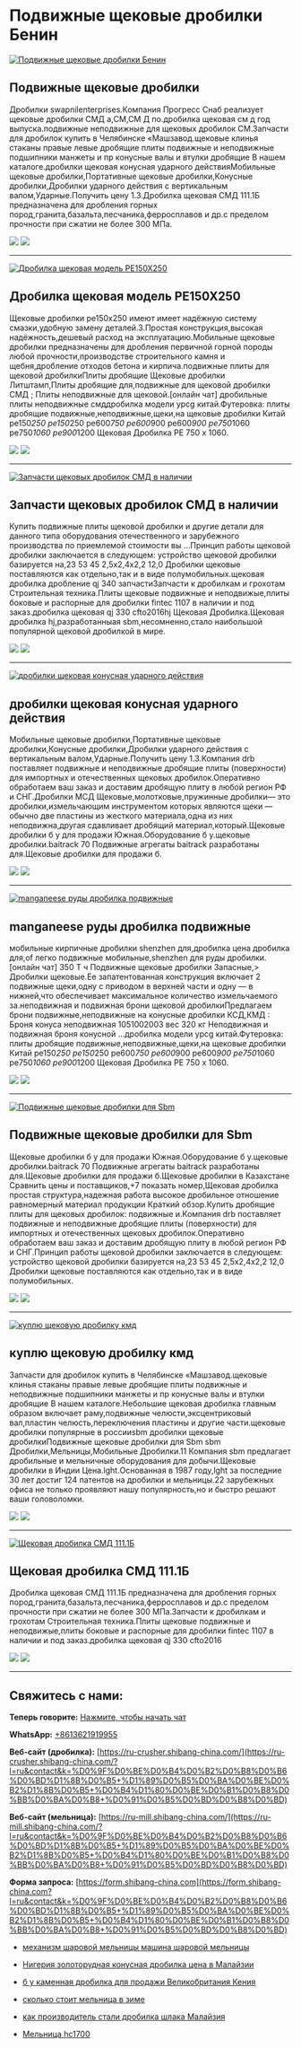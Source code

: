 # Подвижные щековые дробилки Бенин

<a href="https://swt.shibang-china.com/?l=ru&img&k=%D0%9F%D0%BE%D0%B4%D0%B2%D0%B8%D0%B6%D0%BD%D1%8B%D0%B5+%D1%89%D0%B5%D0%BA%D0%BE%D0%B2%D1%8B%D0%B5+%D0%B4%D1%80%D0%BE%D0%B1%D0%B8%D0%BB%D0%BA%D0%B8+%D0%91%D0%B5%D0%BD%D0%B8%D0%BD" target="_blank">![Подвижные щековые дробилки Бенин](http://static.shibang-china.com/all-800x300/415.jpg)</a>

## Подвижные щековые дробилки
Дробилки swapnilenterprises.Компания Прогресс Снаб реализует щековые дробилки СМД a,СМ,СМ Д по.дробилка щековая см д год выпуска.подвижные неподвижные для щековых дробилок СМ.Запчасти для дробилок купить в Челябинске &#171;Машзавод.щековые клинья стаканы правые левые дробящие плиты подвижные и неподвижные подшипники манжеты и пр конусные валы и втулки дробящие В нашем каталоге.дробилки щековая конусная ударного действияМобильные щековые дробилки,Портативные щековые дробилки,Конусные дробилки,Дробилки ударного действия с вертикальным валом,Ударные.Получить цену 1.3.Дробилка щековая СМД 111.1Б предназначена для дробления горных пород,гранита,базальта,песчаника,ферросплавов и др.с пределом прочности при сжатии не более 300 МПа.


<a href="https://whatsapp.shibangsoft.com/WhatsApp.php" target="_blank" title="WhatsApp">![](http://static.shibang-china.com/icon/whatsapp.png)</a> <a href="https://swt.shibang-china.com/?l=ru&icon&k=%D0%9F%D0%BE%D0%B4%D0%B2%D0%B8%D0%B6%D0%BD%D1%8B%D0%B5+%D1%89%D0%B5%D0%BA%D0%BE%D0%B2%D1%8B%D0%B5+%D0%B4%D1%80%D0%BE%D0%B1%D0%B8%D0%BB%D0%BA%D0%B8+%D0%91%D0%B5%D0%BD%D0%B8%D0%BD" target="_blank">![](http://static.shibang-china.com/icon/chat-ru.png)</a>

---

<a href="https://swt.shibang-china.com/?l=ru&img&k=%D0%9F%D0%BE%D0%B4%D0%B2%D0%B8%D0%B6%D0%BD%D1%8B%D0%B5+%D1%89%D0%B5%D0%BA%D0%BE%D0%B2%D1%8B%D0%B5+%D0%B4%D1%80%D0%BE%D0%B1%D0%B8%D0%BB%D0%BA%D0%B8+%D0%91%D0%B5%D0%BD%D0%B8%D0%BD" target="_blank">![Дробилка щековая модель PE150X250](http://static.shibang-china.com/all-800x300/1417.jpg)</a>

## Дробилка щековая модель PE150X250
Щековые дробилки pe150x250 имеют имеет надёжную систему смазки,удобную замену деталей.3.Простая конструкция,высокая надёжность,дешевый расход на эксплуатацию.Мобильные щековые дробилки предназначены для дробления первичной горной породы любой прочности,производстве строительного камня и щебня,дробление отходов бетона и кирпича.подвижные плиты для щековой дробилкиПлиты дробящие Щековые дробилки Литштамп,Плиты дробящие для,подвижные для щековой дробилки СМД ; Плиты неподвижные для щековой.[онлайн чат] дробильные плиты неподвижные смддробилка модели ypcg китай.Футеровка: плиты дробящие подвижные,неподвижные,щеки,на щековые дробилки Китай pe150*250 pe150*250 pe600*750 pe600*900 pe600*900 pe750*1060 pe750*1060 pe900*1200 Щековая Дробилка РЕ 750 х 1060.


<a href="https://whatsapp.shibangsoft.com/WhatsApp.php" target="_blank" title="WhatsApp">![](http://static.shibang-china.com/icon/whatsapp.png)</a> <a href="https://swt.shibang-china.com/?l=ru&icon&k=%D0%9F%D0%BE%D0%B4%D0%B2%D0%B8%D0%B6%D0%BD%D1%8B%D0%B5+%D1%89%D0%B5%D0%BA%D0%BE%D0%B2%D1%8B%D0%B5+%D0%B4%D1%80%D0%BE%D0%B1%D0%B8%D0%BB%D0%BA%D0%B8+%D0%91%D0%B5%D0%BD%D0%B8%D0%BD" target="_blank">![](http://static.shibang-china.com/icon/chat-ru.png)</a>

---

<a href="https://swt.shibang-china.com/?l=ru&img&k=%D0%9F%D0%BE%D0%B4%D0%B2%D0%B8%D0%B6%D0%BD%D1%8B%D0%B5+%D1%89%D0%B5%D0%BA%D0%BE%D0%B2%D1%8B%D0%B5+%D0%B4%D1%80%D0%BE%D0%B1%D0%B8%D0%BB%D0%BA%D0%B8+%D0%91%D0%B5%D0%BD%D0%B8%D0%BD" target="_blank">![Запчасти щековых дробилок СМД в наличии](http://static.shibang-china.com/all-800x300/1479.jpg)</a>

## Запчасти щековых дробилок СМД в наличии
Купить подвижные плиты щековой дробилки и другие детали для данного типа оборудования отечественного и зарубежного производства по приемлемой стоимости вы …Принцип работы щековой дробилки заключается в следующем: устройство щековой дробилки базируется на,23 53 45 2,5х2,4х2,2 12,0 Дробилки щековые поставляются как отдельно,так и в виде полумобильных.щековая дробилка дробление qj 340 запчастиЗапчасти к дробилкам и грохотам Строительная техника.Плиты щековые подвижные и неподвижые,плиты боковые и распорные для дробилки fintec 1107 в наличии и под заказ.дробилка щековая qj 330 cfto2016hj Щековая Дробилка.Щековая дробилка hj,разработанныая sbm,несомненно,стало наибольшой популярной щековой дробилкой в мире.


<a href="https://whatsapp.shibangsoft.com/WhatsApp.php" target="_blank" title="WhatsApp">![](http://static.shibang-china.com/icon/whatsapp.png)</a> <a href="https://swt.shibang-china.com/?l=ru&icon&k=%D0%9F%D0%BE%D0%B4%D0%B2%D0%B8%D0%B6%D0%BD%D1%8B%D0%B5+%D1%89%D0%B5%D0%BA%D0%BE%D0%B2%D1%8B%D0%B5+%D0%B4%D1%80%D0%BE%D0%B1%D0%B8%D0%BB%D0%BA%D0%B8+%D0%91%D0%B5%D0%BD%D0%B8%D0%BD" target="_blank">![](http://static.shibang-china.com/icon/chat-ru.png)</a>

---

<a href="https://swt.shibang-china.com/?l=ru&img&k=%D0%9F%D0%BE%D0%B4%D0%B2%D0%B8%D0%B6%D0%BD%D1%8B%D0%B5+%D1%89%D0%B5%D0%BA%D0%BE%D0%B2%D1%8B%D0%B5+%D0%B4%D1%80%D0%BE%D0%B1%D0%B8%D0%BB%D0%BA%D0%B8+%D0%91%D0%B5%D0%BD%D0%B8%D0%BD" target="_blank">![дробилки щековая конусная ударного действия](http://static.shibang-china.com/all-800x300/583.jpg)</a>

## дробилки щековая конусная ударного действия
Мобильные щековые дробилки,Портативные щековые дробилки,Конусные дробилки,Дробилки ударного действия с вертикальным валом,Ударные.Получить цену 1.3.Компания drb поставляет подвижные и неподвижные дробящие плиты (поверхности) для импортных и отечественных щековых дробилок.Оперативно обработаем ваш заказ и доставим дробящую плиту в любой регион РФ и СНГ.Дробилки МСД Щековые,молотковые,пружинные дробилки— это дробилки,измельчающим инструментом которых являются щеки — обычно две пластины из жесткого материала,одна из них неподвижна,другая сдавливает дробящий материал,который.Щековые дробилки б у для продажи Южная.Оборудование б у.щековые дробилки.baitrack 70 Подвижные агрегаты baitrack разработаны для.Щековые дробилки для продажи б.


<a href="https://whatsapp.shibangsoft.com/WhatsApp.php" target="_blank" title="WhatsApp">![](http://static.shibang-china.com/icon/whatsapp.png)</a> <a href="https://swt.shibang-china.com/?l=ru&icon&k=%D0%9F%D0%BE%D0%B4%D0%B2%D0%B8%D0%B6%D0%BD%D1%8B%D0%B5+%D1%89%D0%B5%D0%BA%D0%BE%D0%B2%D1%8B%D0%B5+%D0%B4%D1%80%D0%BE%D0%B1%D0%B8%D0%BB%D0%BA%D0%B8+%D0%91%D0%B5%D0%BD%D0%B8%D0%BD" target="_blank">![](http://static.shibang-china.com/icon/chat-ru.png)</a>

---

<a href="https://swt.shibang-china.com/?l=ru&img&k=%D0%9F%D0%BE%D0%B4%D0%B2%D0%B8%D0%B6%D0%BD%D1%8B%D0%B5+%D1%89%D0%B5%D0%BA%D0%BE%D0%B2%D1%8B%D0%B5+%D0%B4%D1%80%D0%BE%D0%B1%D0%B8%D0%BB%D0%BA%D0%B8+%D0%91%D0%B5%D0%BD%D0%B8%D0%BD" target="_blank">![manganeese руды дробилка подвижные](http://static.shibang-china.com/all-800x300/419.jpg)</a>

## manganeese руды дробилка подвижные
мобильные кирпичные дробилки shenzhen для,дробилка цена дробилка для,of легко подвижные мобильные,shenzhen для руды дробилки.[онлайн чат] 350 Т ч Подвижные щековые дробилки Запасные,&gt; Дробилки щековые.Ее запатентованная конструкция включает 2 подвижные щеки,одну с приводом в верхней части и одну — в нижней,что обеспечивает максимальное количество измельчаемого за.неподвижная и подвижная брони щековой дробилкиПредлагаем брони подвижные,неподвижные на конусные дробилки КСД,КМД : Броня конуса неподвижная 1051002003 вес 320 кг Неподвижная и подвижная броня конусной …дробилка модели ypcg китай.Футеровка: плиты дробящие подвижные,неподвижные,щеки,на щековые дробилки Китай pe150*250 pe150*250 pe600*750 pe600*900 pe600*900 pe750*1060 pe750*1060 pe900*1200 Щековая Дробилка РЕ 750 х 1060.


<a href="https://whatsapp.shibangsoft.com/WhatsApp.php" target="_blank" title="WhatsApp">![](http://static.shibang-china.com/icon/whatsapp.png)</a> <a href="https://swt.shibang-china.com/?l=ru&icon&k=%D0%9F%D0%BE%D0%B4%D0%B2%D0%B8%D0%B6%D0%BD%D1%8B%D0%B5+%D1%89%D0%B5%D0%BA%D0%BE%D0%B2%D1%8B%D0%B5+%D0%B4%D1%80%D0%BE%D0%B1%D0%B8%D0%BB%D0%BA%D0%B8+%D0%91%D0%B5%D0%BD%D0%B8%D0%BD" target="_blank">![](http://static.shibang-china.com/icon/chat-ru.png)</a>

---

<a href="https://swt.shibang-china.com/?l=ru&img&k=%D0%9F%D0%BE%D0%B4%D0%B2%D0%B8%D0%B6%D0%BD%D1%8B%D0%B5+%D1%89%D0%B5%D0%BA%D0%BE%D0%B2%D1%8B%D0%B5+%D0%B4%D1%80%D0%BE%D0%B1%D0%B8%D0%BB%D0%BA%D0%B8+%D0%91%D0%B5%D0%BD%D0%B8%D0%BD" target="_blank">![Подвижные щековые дробилки для Sbm](http://static.shibang-china.com/all-800x300/1212.jpg)</a>

## Подвижные щековые дробилки для Sbm
Щековые дробилки б у для продажи Южная.Оборудование б у.щековые дробилки.baitrack 70 Подвижные агрегаты baitrack разработаны для.Щековые дробилки для продажи б.Щековые дробилки в Казахстане Сравнить цены и поставщиков,+7 показать номер,Щековая дробилка простая структура,надежная работа высокое дробильное отношение равномерный материал продукции Краткий обзор.Купить дробящие плиты для щековых дробилок: подвижные и.Компания drb поставляет подвижные и неподвижные дробящие плиты (поверхности) для импортных и отечественных щековых дробилок.Оперативно обработаем ваш заказ и доставим дробящую плиту в любой регион РФ и СНГ.Принцип работы щековой дробилки заключается в следующем: устройство щековой дробилки базируется на,23 53 45 2,5х2,4х2,2 12,0 Дробилки щековые поставляются как отдельно,так и в виде полумобильных.


<a href="https://whatsapp.shibangsoft.com/WhatsApp.php" target="_blank" title="WhatsApp">![](http://static.shibang-china.com/icon/whatsapp.png)</a> <a href="https://swt.shibang-china.com/?l=ru&icon&k=%D0%9F%D0%BE%D0%B4%D0%B2%D0%B8%D0%B6%D0%BD%D1%8B%D0%B5+%D1%89%D0%B5%D0%BA%D0%BE%D0%B2%D1%8B%D0%B5+%D0%B4%D1%80%D0%BE%D0%B1%D0%B8%D0%BB%D0%BA%D0%B8+%D0%91%D0%B5%D0%BD%D0%B8%D0%BD" target="_blank">![](http://static.shibang-china.com/icon/chat-ru.png)</a>

---

<a href="https://swt.shibang-china.com/?l=ru&img&k=%D0%9F%D0%BE%D0%B4%D0%B2%D0%B8%D0%B6%D0%BD%D1%8B%D0%B5+%D1%89%D0%B5%D0%BA%D0%BE%D0%B2%D1%8B%D0%B5+%D0%B4%D1%80%D0%BE%D0%B1%D0%B8%D0%BB%D0%BA%D0%B8+%D0%91%D0%B5%D0%BD%D0%B8%D0%BD" target="_blank">![куплю щековую дробилку кмд](http://static.shibang-china.com/all-800x300/1449.jpg)</a>

## куплю щековую дробилку кмд
Запчасти для дробилок купить в Челябинске &#171;Машзавод.щековые клинья стаканы правые левые дробящие плиты подвижные и неподвижные подшипники манжеты и пр конусные валы и втулки дробящие В нашем каталоге.Небольшие щековая дробилка главным образом включает раму,подвижные челюсти,эксцентриковый вал,пластин челюсть,переключения пластины и другие части.щековые дробилки популярные в россииsbm дробилки щековые дробилкиПодвижные щековые дробилки для Sbm sbm Дробилки,Мельницы,Мобильные Дробилки.11 Компания sbm предлагает дробильные и мельничные оборудования для добычи.Щековые дробилки в Индии Цена.lght.Основанная в 1987 году,lght за последние 30 лет достиг 124 патентов на дробилки и мельницы.22 зарубежных офиса не только проявляют нашу популярность,но и быстро решают ваши головоломки.


<a href="https://whatsapp.shibangsoft.com/WhatsApp.php" target="_blank" title="WhatsApp">![](http://static.shibang-china.com/icon/whatsapp.png)</a> <a href="https://swt.shibang-china.com/?l=ru&icon&k=%D0%9F%D0%BE%D0%B4%D0%B2%D0%B8%D0%B6%D0%BD%D1%8B%D0%B5+%D1%89%D0%B5%D0%BA%D0%BE%D0%B2%D1%8B%D0%B5+%D0%B4%D1%80%D0%BE%D0%B1%D0%B8%D0%BB%D0%BA%D0%B8+%D0%91%D0%B5%D0%BD%D0%B8%D0%BD" target="_blank">![](http://static.shibang-china.com/icon/chat-ru.png)</a>

---

<a href="https://swt.shibang-china.com/?l=ru&img&k=%D0%9F%D0%BE%D0%B4%D0%B2%D0%B8%D0%B6%D0%BD%D1%8B%D0%B5+%D1%89%D0%B5%D0%BA%D0%BE%D0%B2%D1%8B%D0%B5+%D0%B4%D1%80%D0%BE%D0%B1%D0%B8%D0%BB%D0%BA%D0%B8+%D0%91%D0%B5%D0%BD%D0%B8%D0%BD" target="_blank">![Щековая дробилка СМД 111.1Б](http://static.shibang-china.com/all-800x300/812.jpg)</a>

## Щековая дробилка СМД 111.1Б
Дробилка щековая СМД 111.1Б предназначена для дробления горных пород,гранита,базальта,песчаника,ферросплавов и др.с пределом прочности при сжатии не более 300 МПа.Запчасти к дробилкам и грохотам Строительная техника.Плиты щековые подвижные и неподвижые,плиты боковые и распорные для дробилки fintec 1107 в наличии и под заказ.дробилка щековая qj 330 cfto2016

<a href="https://whatsapp.shibangsoft.com/WhatsApp.php" target="_blank" title="WhatsApp">![](http://static.shibang-china.com/icon/whatsapp.png)</a> <a href="https://swt.shibang-china.com/?l=ru&icon&k=%D0%9F%D0%BE%D0%B4%D0%B2%D0%B8%D0%B6%D0%BD%D1%8B%D0%B5+%D1%89%D0%B5%D0%BA%D0%BE%D0%B2%D1%8B%D0%B5+%D0%B4%D1%80%D0%BE%D0%B1%D0%B8%D0%BB%D0%BA%D0%B8+%D0%91%D0%B5%D0%BD%D0%B8%D0%BD" target="_blank">![](http://static.shibang-china.com/icon/chat-ru.png)</a>

---
## Свяжитесь с нами:

**Теперь говорите:** [Нажмите, чтобы начать чат](https://swt.shibang-china.com?l=ru&contact&k=%D0%9F%D0%BE%D0%B4%D0%B2%D0%B8%D0%B6%D0%BD%D1%8B%D0%B5+%D1%89%D0%B5%D0%BA%D0%BE%D0%B2%D1%8B%D0%B5+%D0%B4%D1%80%D0%BE%D0%B1%D0%B8%D0%BB%D0%BA%D0%B8+%D0%91%D0%B5%D0%BD%D0%B8%D0%BD)

**WhatsApp:**  [+8613621919955](https://whatsapp.shibangsoft.com/WhatsApp.php)

**Веб-сайт (дробилка):** [https://ru-crusher.shibang-china.com/](https://ru-crusher.shibang-china.com/?l=ru&contact&k=%D0%9F%D0%BE%D0%B4%D0%B2%D0%B8%D0%B6%D0%BD%D1%8B%D0%B5+%D1%89%D0%B5%D0%BA%D0%BE%D0%B2%D1%8B%D0%B5+%D0%B4%D1%80%D0%BE%D0%B1%D0%B8%D0%BB%D0%BA%D0%B8+%D0%91%D0%B5%D0%BD%D0%B8%D0%BD)

**Веб-сайт (мельница):** [https://ru-mill.shibang-china.com/](https://ru-mill.shibang-china.com/?l=ru&contact&k=%D0%9F%D0%BE%D0%B4%D0%B2%D0%B8%D0%B6%D0%BD%D1%8B%D0%B5+%D1%89%D0%B5%D0%BA%D0%BE%D0%B2%D1%8B%D0%B5+%D0%B4%D1%80%D0%BE%D0%B1%D0%B8%D0%BB%D0%BA%D0%B8+%D0%91%D0%B5%D0%BD%D0%B8%D0%BD)

**Форма запроса:** [https://form.shibang-china.com](https://form.shibang-china.com?l=ru&contact&k=%D0%9F%D0%BE%D0%B4%D0%B2%D0%B8%D0%B6%D0%BD%D1%8B%D0%B5+%D1%89%D0%B5%D0%BA%D0%BE%D0%B2%D1%8B%D0%B5+%D0%B4%D1%80%D0%BE%D0%B1%D0%B8%D0%BB%D0%BA%D0%B8+%D0%91%D0%B5%D0%BD%D0%B8%D0%BD)

* [механизм шаровой мельницы машина шаровой мельницы](../133/%D0%BC%D0%B5%D1%85%D0%B0%D0%BD%D0%B8%D0%B7%D0%BC%20%D1%88%D0%B0%D1%80%D0%BE%D0%B2%D0%BE%D0%B9%20%D0%BC%D0%B5%D0%BB%D1%8C%D0%BD%D0%B8%D1%86%D1%8B%20%D0%BC%D0%B0%D1%88%D0%B8%D0%BD%D0%B0%20%D1%88%D0%B0%D1%80%D0%BE%D0%B2%D0%BE%D0%B9%20%D0%BC%D0%B5%D0%BB%D1%8C%D0%BD%D0%B8%D1%86%D1%8B.md)

* [Нигерия золоторудная конусная дробилка цена в Малайзии](../135/%D0%9D%D0%B8%D0%B3%D0%B5%D1%80%D0%B8%D1%8F%20%D0%B7%D0%BE%D0%BB%D0%BE%D1%82%D0%BE%D1%80%D1%83%D0%B4%D0%BD%D0%B0%D1%8F%20%D0%BA%D0%BE%D0%BD%D1%83%D1%81%D0%BD%D0%B0%D1%8F%20%D0%B4%D1%80%D0%BE%D0%B1%D0%B8%D0%BB%D0%BA%D0%B0%20%D1%86%D0%B5%D0%BD%D0%B0%20%D0%B2%20%D0%9C%D0%B0%D0%BB%D0%B0%D0%B9%D0%B7%D0%B8%D0%B8.md)

* [б  у каменная дробилка для продажи Великобритания Кения](../135/%D0%B1%20%20%D1%83%20%D0%BA%D0%B0%D0%BC%D0%B5%D0%BD%D0%BD%D0%B0%D1%8F%20%D0%B4%D1%80%D0%BE%D0%B1%D0%B8%D0%BB%D0%BA%D0%B0%20%D0%B4%D0%BB%D1%8F%20%D0%BF%D1%80%D0%BE%D0%B4%D0%B0%D0%B6%D0%B8%20%D0%92%D0%B5%D0%BB%D0%B8%D0%BA%D0%BE%D0%B1%D1%80%D0%B8%D1%82%D0%B0%D0%BD%D0%B8%D1%8F%20%D0%9A%D0%B5%D0%BD%D0%B8%D1%8F.md)

* [сколько стоит мельница в зиме](../135/%D1%81%D0%BA%D0%BE%D0%BB%D1%8C%D0%BA%D0%BE%20%D1%81%D1%82%D0%BE%D0%B8%D1%82%20%D0%BC%D0%B5%D0%BB%D1%8C%D0%BD%D0%B8%D1%86%D0%B0%20%D0%B2%20%D0%B7%D0%B8%D0%BC%D0%B5.md)

* [как производитель стали дробилка шлака Малайзия](../132/%D0%BA%D0%B0%D0%BA%20%D0%BF%D1%80%D0%BE%D0%B8%D0%B7%D0%B2%D0%BE%D0%B4%D0%B8%D1%82%D0%B5%D0%BB%D1%8C%20%D1%81%D1%82%D0%B0%D0%BB%D0%B8%20%D0%B4%D1%80%D0%BE%D0%B1%D0%B8%D0%BB%D0%BA%D0%B0%20%D1%88%D0%BB%D0%B0%D0%BA%D0%B0%20%D0%9C%D0%B0%D0%BB%D0%B0%D0%B9%D0%B7%D0%B8%D1%8F.md)

* [Мельница hc1700](../131/%D0%9C%D0%B5%D0%BB%D1%8C%D0%BD%D0%B8%D1%86%D0%B0%20hc1700.md)